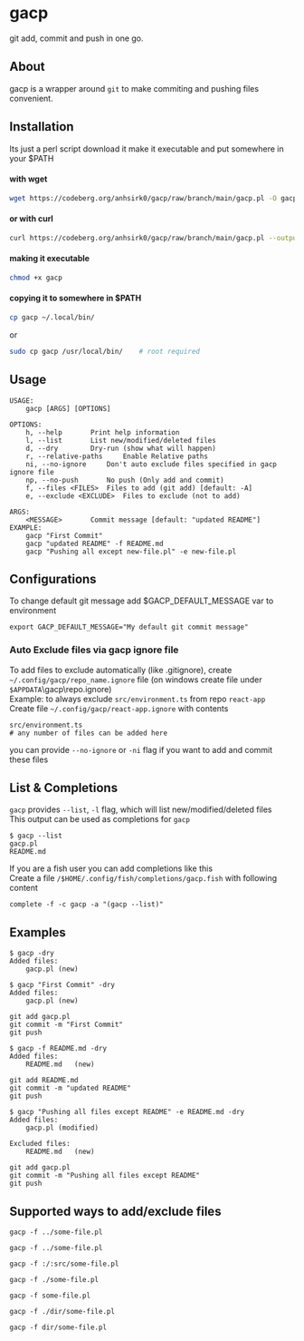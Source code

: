 # gacp
git add, commit and push in one go.

## About
gacp is a wrapper around `git` to make commiting and pushing files convenient.

## Installation
Its just a perl script
download it make it executable and put somewhere in your $PATH

#### with wget
``` bash
wget https://codeberg.org/anhsirk0/gacp/raw/branch/main/gacp.pl -O gacp
```
#### or with curl
``` bash
curl https://codeberg.org/anhsirk0/gacp/raw/branch/main/gacp.pl --output gacp
```
#### making it executable
```bash
chmod +x gacp
```
#### copying it to somewhere in $PATH
```bash
cp gacp ~/.local/bin/
```
or 
```bash
sudo cp gacp /usr/local/bin/    # root required
```

## Usage
```text
USAGE:
	gacp [ARGS] [OPTIONS]

OPTIONS:
	h, --help 		Print help information
	l, --list 		List new/modified/deleted files
	d, --dry 		Dry-run (show what will happen)
	r, --relative-paths 	Enable Relative paths
	ni, --no-ignore 	Don't auto exclude files specified in gacp ignore file
	np, --no-push 		No push (Only add and commit)
	f, --files <FILES>	Files to add (git add) [default: -A]
	e, --exclude <EXCLUDE>	Files to exclude (not to add)

ARGS:
	<MESSAGE> 		Commit message [default: "updated README"]
EXAMPLE:
	gacp "First Commit"
	gacp "updated README" -f README.md
	gacp "Pushing all except new-file.pl" -e new-file.pl
```

## Configurations
To change default git message add $GACP_DEFAULT_MESSAGE var to environment
```shell
export GACP_DEFAULT_MESSAGE="My default git commit message"
```

### Auto Exclude files via gacp ignore file
To add files to exclude automatically (like .gitignore), create `~/.config/gacp/repo_name.ignore` file (on windows create file under `$APPDATA`\gacp\repo.ignore)  
Example: to always exclude `src/environment.ts` from repo `react-app`  
Create file `~/.config/gacp/react-app.ignore` with contents
```text
src/environment.ts
# any number of files can be added here
```
you can provide `--no-ignore` or `-ni` flag if you want to add and commit these files

## List & Completions
`gacp` provides `--list`, `-l` flag, which will list new/modified/deleted files  
This output can be used as completions for `gacp`  
```text
$ gacp --list
gacp.pl
README.md
```

If you are a fish user you can add completions like this  
Create a file `/$HOME/.config/fish/completions/gacp.fish` with following content
```shell
complete -f -c gacp -a "(gacp --list)"
```

## Examples

```text
$ gacp -dry
Added files:
	gacp.pl	(new)
```

```text
$ gacp "First Commit" -dry
Added files:
	gacp.pl	(new)

git add gacp.pl
git commit -m "First Commit"
git push
```

```text
$ gacp -f README.md -dry
Added files:
	README.md	(new)

git add README.md
git commit -m "updated README"
git push
```

```text
$ gacp "Pushing all files except README" -e README.md -dry
Added files:
	gacp.pl	(modified)

Excluded files:
	README.md	(new)

git add gacp.pl
git commit -m "Pushing all files except README"
git push
```

## Supported ways to add/exclude files
```text
gacp -f ../some-file.pl
```
```text
gacp -f ../some-file.pl
```
```text
gacp -f :/:src/some-file.pl
```
```text
gacp -f ./some-file.pl
```
```text
gacp -f some-file.pl
```
```text
gacp -f ./dir/some-file.pl
```
```text
gacp -f dir/some-file.pl
```

